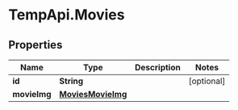 # TempApi.Movies

## Properties

Name | Type | Description | Notes
------------ | ------------- | ------------- | -------------
**id** | **String** |  | [optional] 
**movieImg** | [**MoviesMovieImg**](MoviesMovieImg.md) |  | 


